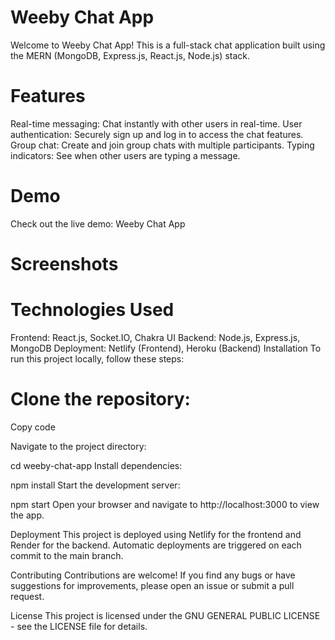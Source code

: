 # Weeby Chat App
Welcome to Weeby Chat App! This is a full-stack chat application built using the MERN (MongoDB, Express.js, React.js, Node.js) stack.

# Features
Real-time messaging: Chat instantly with other users in real-time.
User authentication: Securely sign up and log in to access the chat features.
Group chat: Create and join group chats with multiple participants.
Typing indicators: See when other users are typing a message.
# Demo
Check out the live demo: Weeby Chat App

# Screenshots


# Technologies Used
Frontend: React.js, Socket.IO, Chakra UI
Backend: Node.js, Express.js, MongoDB
Deployment: Netlify (Frontend), Heroku (Backend)
Installation
To run this project locally, follow these steps:

# Clone the repository:

Copy code

Navigate to the project directory:


cd weeby-chat-app
Install dependencies:


npm install
Start the development server:


npm start
Open your browser and navigate to http://localhost:3000 to view the app.

Deployment
This project is deployed using Netlify for the frontend and Render for the backend. Automatic deployments are triggered on each commit to the main branch.

Contributing
Contributions are welcome! If you find any bugs or have suggestions for improvements, please open an issue or submit a pull request.

License
This project is licensed under the GNU GENERAL PUBLIC LICENSE - see the LICENSE file for details.

